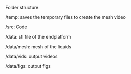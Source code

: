 Folder structure:

/temp: saves the temporary files to create the mesh video

/src: Code

/data: stl file of the endplatform 

/data/mesh: mesh of the liquids

/data/vids: output videos

/data/figs: output figs

